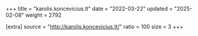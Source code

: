 +++
title = "karolis.koncevicius.lt"
date = "2022-03-22"
updated = "2025-02-08"
weight = 2792

[extra]
source = "http://karolis.koncevicius.lt/"
ratio = 100
size = 3
+++
